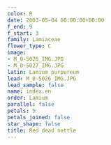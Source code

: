 ```yaml
---
color: R
date: 2003-05-04 00:00:00+00:00
f_end: 9
f_start: 3
family: Lamiaceae
flower_type: C
image:
- M_0-5026_IMG.JPG
- M_0-5027_IMG.JPG
latin: Lamium purpureum
lead: M_0-5026_IMG.JPG
lead_sample: false
name: index.en
order: Lamium
parallel: false
petals: 5
petals_joined: false
star_shape: false
title: Red dead nettle
---
```

